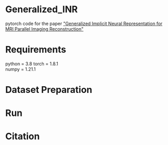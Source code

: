 # Generalized_INR  
pytorch code for the paper ["Generalized Implicit Neural Representation for MRI Parallel Imaging Reconstruction"](http://)

# Requirements  
python = 3.8
torch = 1.8.1  
numpy = 1.21.1  

# Dataset Preparation 

# Run

# Citation  

